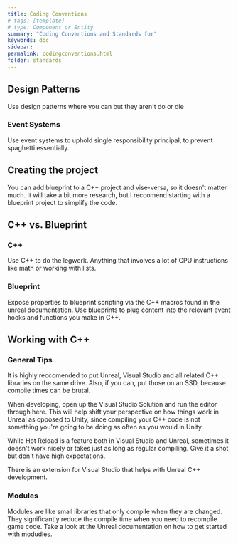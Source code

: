 ```yaml
---
title: Coding Conventions
# tags: [template]
# type: Component or Entity
summary: "Coding Conventions and Standards for"
keywords: doc
sidebar:
permalink: codingconventions.html
folder: standards
---
```


## Design Patterns

Use design patterns where you can but they aren't do or die

### Event Systems

Use event systems to uphold single responsibility principal, to prevent spaghetti essentially.

## Creating the project

You can add blueprint to a C++ project and vise-versa, so it doesn't matter much. It will take a bit more research, but I reccomend starting with a blueprint project to simplify the code.

## C++ vs. Blueprint

### C++

Use C++ to do the legwork. Anything that involves a lot of CPU instructions like math or working with lists.

### Blueprint

Expose properties to blueprint scripting via the C++ macros found in the unreal documentation. Use blueprints to plug content into the relevant event hooks and functions you make in C++.

## Working with C++

### General Tips

It is highly reccomended to put Unreal, Visual Studio and all related C++ libraries on the same drive. Also, if you can, put those on an SSD, because compile times can be brutal.

When developing, open up the Visual Studio Solution and run the editor through here. This will help shift your perspective on how things work in Unreal as opposed to Unity, since compiling your C++ code is not something you're going to be doing as often as you would in Unity.

While Hot Reload is a feature both in Visual Studio and Unreal, sometimes it doesn't work nicely or takes just as long as regular compiling. Give it a shot but don't have high expectations.

There is an extension for Visual Studio that helps with Unreal C++ development.

### Modules

Modules are like small libraries that only compile when they are changed. They significantly reduce the compile time when you need to recompile game code. Take a look at the Unreal documentation on how to get started with modudles.
